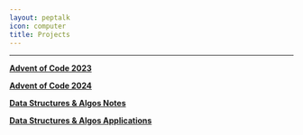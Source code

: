 ```yaml
---
layout: peptalk
icon: computer
title: Projects
---
```

_________________

[**Advent of Code 2023**](https://olisheldon.github.io/projects/advent_of_code23.html)

 <!-- -  -->

[**Advent of Code 2024**](https://olisheldon.github.io/projects/advent_of_code24.html)

 <!-- -  -->

[**Data Structures & Algos Notes**](https://olisheldon.github.io/projects/data_structures_and_algorithms.html)

 <!-- -  -->

[**Data Structures & Algos Applications**](https://olisheldon.github.io/projects/algorithm_applications.html)

 <!-- -  -->
